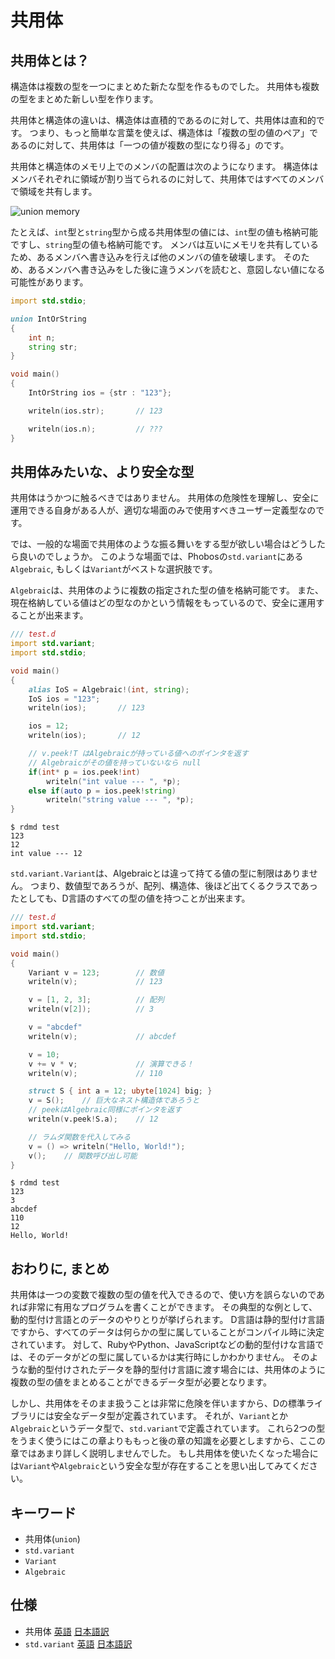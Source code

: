 # 共用体

## 共用体とは？

構造体は複数の型を一つにまとめた新たな型を作るものでした。
共用体も複数の型をまとめた新しい型を作ります。

共用体と構造体の違いは、構造体は直積的であるのに対して、共用体は直和的です。
つまり、もっと簡単な言葉を使えば、構造体は「複数の型の値のペア」であるのに対して、共用体は「一つの値が複数の型になり得る」のです。

共用体と構造体のメモリ上でのメンバの配置は次のようになります。
構造体はメンバそれぞれに領域が割り当てられるのに対して、共用体ではすべてのメンバで領域を共有します。

![union memory](https://rawgithub.com/k3kaimu/d-manual/add_union/img/union_memory.svg)

たとえば、`int`型と`string`型から成る共用体型の値には、`int`型の値も格納可能ですし、`string`型の値も格納可能です。
メンバは互いにメモリを共有しているため、あるメンバへ書き込みを行えば他のメンバの値を破壊します。
そのため、あるメンバへ書き込みをした後に違うメンバを読むと、意図しない値になる可能性があります。

~~~~~d
import std.stdio;

union IntOrString
{
    int n;
    string str;
}

void main()
{
    IntOrString ios = {str : "123"};

    writeln(ios.str);       // 123

    writeln(ios.n);         // ???
}
~~~~~


## 共用体みたいな、より安全な型

共用体はうかつに触るべきではありません。
共用体の危険性を理解し、安全に運用できる自身がある人が、適切な場面のみで使用すべきユーザー定義型なのです。

では、一般的な場面で共用体のような振る舞いをする型が欲しい場合はどうしたら良いのでしょうか。
このような場面では、Phobosの`std.variant`にある`Algebraic`, もしくは`Variant`がベストな選択肢です。

`Algebraic`は、共用体のように複数の指定された型の値を格納可能です。
また、現在格納している値はどの型なのかという情報をもっているので、安全に運用することが出来ます。

~~~~d
/// test.d
import std.variant;
import std.stdio;

void main()
{
    alias IoS = Algebraic!(int, string);
    IoS ios = "123";
    writeln(ios);       // 123

    ios = 12;
    writeln(ios);       // 12

    // v.peek!T はAlgebraicが持っている値へのポインタを返す
    // Algebraicがその値を持っていないなら null
    if(int* p = ios.peek!int)
        writeln("int value --- ", *p);
    else if(auto p = ios.peek!string)
        writeln("string value --- ", *p);
}
~~~~~

~~~~~
$ rdmd test
123
12
int value --- 12
~~~~~


`std.variant.Variant`は、Algebraicとは違って持てる値の型に制限はありません。
つまり、数値型であろうが、配列、構造体、後ほど出てくるクラスであったとしても、D言語のすべての型の値を持つことが出来ます。

~~~~~d
/// test.d
import std.variant;
import std.stdio;

void main()
{
    Variant v = 123;        // 数値
    writeln(v);             // 123

    v = [1, 2, 3];          // 配列
    writeln(v[2]);          // 3

    v = "abcdef"
    writeln(v);             // abcdef

    v = 10;
    v += v * v;             // 演算できる！
    writeln(v);             // 110

    struct S { int a = 12; ubyte[1024] big; }
    v = S();    // 巨大なネスト構造体であろうと
    // peekはAlgebraic同様にポインタを返す
    writeln(v.peek!S.a);    // 12

    // ラムダ関数を代入してみる
    v = () => writeln("Hello, World!");
    v();    // 関数呼び出し可能
}
~~~~~~

~~~~~
$ rdmd test
123
3
abcdef
110
12
Hello, World!
~~~~~


## おわりに, まとめ

共用体は一つの変数で複数の型の値を代入できるので、使い方を誤らないのであれば非常に有用なプログラムを書くことができます。
その典型的な例として、動的型付け言語とのデータのやりとりが挙げられます。
D言語は静的型付け言語ですから、すべてのデータは何らかの型に属していることがコンパイル時に決定されています。
対して、RubyやPython、JavaScriptなどの動的型付けな言語では、そのデータがどの型に属しているかは実行時にしかわかりません。
そのような動的型付けされたデータを静的型付け言語に渡す場合には、共用体のように複数の型の値をまとめることができるデータ型が必要となります。

しかし、共用体をそのまま扱うことは非常に危険を伴いますから、Dの標準ライブラリには安全なデータ型が定義されています。
それが、`Variant`とか`Algebraic`というデータ型で、`std.variant`で定義されています。
これら2つの型をうまく使うにはこの章よりももっと後の章の知識を必要としますから、ここの章ではあまり詳しく説明しませんでした。
もし共用体を使いたくなった場合には`Variant`や`Algebraic`という安全な型が存在することを思い出してみてください。

## キーワード

* 共用体(`union`)
* `std.variant`
* `Variant`
* `Algebraic`

## 仕様

* 共用体 [英語](http://dlang.org/struct.html) [日本語訳](http://www.kmonos.net/alang/d/struct.html)
* `std.variant` [英語](http://dlang.org/phobos/std_variant.html) [日本語訳](http://www.kmonos.net/alang/d/phobos/std_variant.html)
